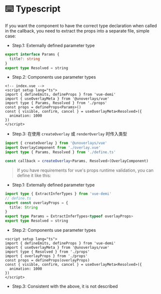 # ⌨️ Typescript

If you want the component to have the correct type declaration when called in the callback, you need to extract the props into a separate file, simple case:

- Step.1: Externally defined parameter type

```ts
export interface Params {
  title?: string
}
export type Resolved = string
```

- Step.2: Components use parameter types

```vue
<!-- index.vue -->
<script setup lang="ts">
import { defineEmits, defineProps } from 'vue-demi'
import { useOverlayMeta } from '@unoverlays/vue'
import type { Params, Resolved } from './props'
const props = defineProps<Params>()
const { visible, confirm, cancel } = useOverlayMeta<Resolved>({
  animation: 1000
})
</script>
```

- Step.3: 在使用 `createOverlay` 或 `renderOverlay` 时传入类型

```ts
import { createOverlay } from '@unoverlays/vue'
import OverlayComponent from './overlay.vue'
import type { Params, Resolved } from './define.ts'

const callback = createOverlay<Params, Resolved>(OverlayComponent)
```

> If you have requirements for vue's props runtime validation, you can define it like this: 

- Step.1: Externally defined parameter type

```ts
import type { ExtractInferTypes } from 'vue-demi'
// define.ts
export const overlayProps = {
  title: String
}
export type Params = ExtractInferTypes<typeof overlayProps>
export type Resolved = string
```

- Step.2: Components use parameter types

```vue
<script setup lang="ts">
import { defineEmits, defineProps } from 'vue-demi'
import { useOverlayMeta } from '@unoverlays/vue'
import type { Resolved } from './props'
import { overlayProps } from './props'
const props = defineProps(overlayProps)
const { visible, confirm, cancel } = useOverlayMeta<Resolved>({
  animation: 1000
})
</script>
```

- Step.3: Consistent with the above, it is not described